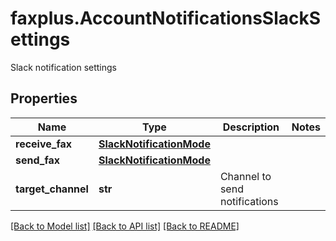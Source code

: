 # faxplus.AccountNotificationsSlackSettings
Slack notification settings

## Properties

Name | Type | Description | Notes
------------ | ------------- | ------------- | -------------
**receive_fax** | [**SlackNotificationMode**](SlackNotificationMode.md) |  | 
**send_fax** | [**SlackNotificationMode**](SlackNotificationMode.md) |  | 
**target_channel** | **str** | Channel to send notifications | 

[[Back to Model list]](../README.md#documentation-for-models) [[Back to API list]](../README.md#documentation-for-api-endpoints) [[Back to README]](../README.md)

